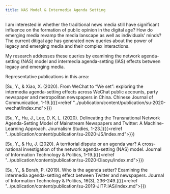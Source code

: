 ```yaml
---
title: NAS Model & Intermedia Agenda Setting
---
```

I am interested in whether the traditional news media still have significant influence on the formation of public opinion in the digital age? How do emerging media revamp the media lanscape as well as individuals’ minds? The current ditigal age has generated new queries about the power of legacy and emerging media and their complex interactions.

My research addresses these queries by examining the network agenda-setting (NAS) model and intermedia agenda-setting (IAS) effects between legacy and emerging media.

Representative publications in this area:

[Su, Y., & Xiao, X. (2020). From WeChat to “We set”: exploring the intermedia agenda-setting effects across WeChat public accounts, party newspaper and metropolitan newspapers in China. Chinese Journal of Communication, 1-19.]({{<relref "../publication/content/publication/su-2020-wechat/index.md">}})

[Su, Y., Hu, J., Lee, D, K, L. (2020). Delineating the Transnational Network Agenda-Setting Model of Mainstream Newspapers and Twitter: A Machine-Learning Approach. Journalism Studies, 1-23.]({{<relref "../publication/content/publication/su-2020-JS/index.md">}})

[Su, Y., & Hu, J. (2020). A territorial dispute or an agenda war? A cross-national investigation of the network agenda-setting (NAS) model. Journal of Information Technology & Politics, 1-19.]({{<relref "../publication/content/publication/su-2020-Diaoyu/index.md">}})

[Su, Y., & Borah, P. (2019). Who is the agenda setter? Examining the intermedia agenda-setting effect between Twitter and newspapers. Journal of Information Technology & Politics, 16(3), 236-249.]({{<relref "../publication/content/publication/su-2019-JITP.IAS/index.md">}})


